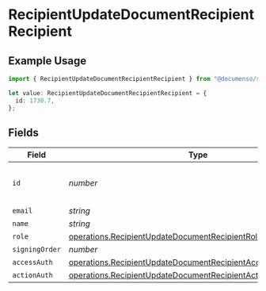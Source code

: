 # RecipientUpdateDocumentRecipientRecipient

## Example Usage

```typescript
import { RecipientUpdateDocumentRecipientRecipient } from "@documenso/sdk-typescript/models/operations";

let value: RecipientUpdateDocumentRecipientRecipient = {
  id: 1730.7,
};
```

## Fields

| Field                                                                                                                                          | Type                                                                                                                                           | Required                                                                                                                                       | Description                                                                                                                                    |
| ---------------------------------------------------------------------------------------------------------------------------------------------- | ---------------------------------------------------------------------------------------------------------------------------------------------- | ---------------------------------------------------------------------------------------------------------------------------------------------- | ---------------------------------------------------------------------------------------------------------------------------------------------- |
| `id`                                                                                                                                           | *number*                                                                                                                                       | :heavy_check_mark:                                                                                                                             | The ID of the recipient to update.                                                                                                             |
| `email`                                                                                                                                        | *string*                                                                                                                                       | :heavy_minus_sign:                                                                                                                             | N/A                                                                                                                                            |
| `name`                                                                                                                                         | *string*                                                                                                                                       | :heavy_minus_sign:                                                                                                                             | N/A                                                                                                                                            |
| `role`                                                                                                                                         | [operations.RecipientUpdateDocumentRecipientRoleRequest](../../models/operations/recipientupdatedocumentrecipientrolerequest.md)               | :heavy_minus_sign:                                                                                                                             | N/A                                                                                                                                            |
| `signingOrder`                                                                                                                                 | *number*                                                                                                                                       | :heavy_minus_sign:                                                                                                                             | N/A                                                                                                                                            |
| `accessAuth`                                                                                                                                   | [operations.RecipientUpdateDocumentRecipientAccessAuthRequest](../../models/operations/recipientupdatedocumentrecipientaccessauthrequest.md)[] | :heavy_minus_sign:                                                                                                                             | N/A                                                                                                                                            |
| `actionAuth`                                                                                                                                   | [operations.RecipientUpdateDocumentRecipientActionAuthRequest](../../models/operations/recipientupdatedocumentrecipientactionauthrequest.md)[] | :heavy_minus_sign:                                                                                                                             | N/A                                                                                                                                            |